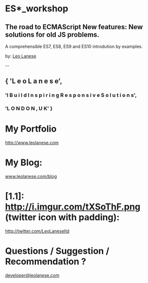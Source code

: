 # ES*_workshop
## The road to ECMAScript New features: New solutions for old JS problems.
A comprehensible ES7, ES8, ES9 and ES10 introdution by examples. 

by: <a href="http://twitter.com/LeoLaneseltd" target="_blank">Leo Lanese</a><br>

--

## { 'L e o   L a n e s e',
### 'I  B u i l d   I n s p i r i n g   R e s p o n s i v e   S o l u t i o n s',
### 'L O N D O N ,  U K' }


# My Portfolio<br>
<a href="http://www.leolanese.com" target="_blank">http://www.leolanese.com</a><br>

# My Blog:<br>
<a href="http://www.leolanese.com/blog" target="_blank">www.leolanese.com/blog</a><br>

# [1.1]: http://i.imgur.com/tXSoThF.png (twitter icon with padding):<br>
<a href="http://twitter.com/LeoLaneseltd" target="_blank">http://twitter.com/LeoLaneseltd</a><br>

# Questions / Suggestion / Recommendation ?<br>
<a href="mail:to">developer@leolanese.com</a><br>

